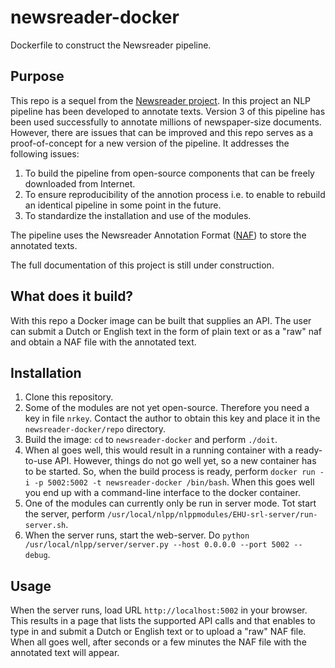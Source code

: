 # newsreader-docker
Dockerfile to construct the Newsreader pipeline.

## Purpose

This repo is a sequel from the
[Newsreader project](http://www.newsreader-project.eu/). In this
project an NLP pipeline has been developed to annotate texts. Version
3 of this pipeline has been used successfully to annotate millions of
newspaper-size documents. However, there are issues that can be
improved and this repo serves as a proof-of-concept for a new version
of the pipeline. It addresses the following issues:

1. To build the pipeline from open-source components that can be
   freely downloaded from Internet.
2. To ensure reproducibility of the annotion process i.e. to enable to
   rebuild an identical pipeline in some point in the future.
3. To standardize the installation and use of the modules.

The pipeline uses the Newsreader Annotation Format
([NAF](https://github.com/newsreader/NAF)) to store the annotated
texts.

The full documentation of this project is still under construction.

## What does it build?

With this repo a Docker image can be built that supplies an API. The
user can submit a Dutch or English text in the form of plain text or
as a "raw" naf and obtain a NAF file with the annotated text.



## Installation

1. Clone this repository.
2. Some of the modules are not yet open-source. Therefore you need a
   key in file `nrkey`. Contact the author to obtain this key and
   place it in the `newsreader-docker/repo` directory.
3. Build the image: `cd` to `newsreader-docker` and perform 
   `./doit`.
4. When al goes well, this would result in a running container with a
   ready-to-use API. However, things do not go well yet, so a new
   container has to be started. So, when the build process is ready,
   perform `docker run -i -p 5002:5002 -t newsreader-docker
   /bin/bash`. When this goes well you end up with a command-line
   interface to the docker container.
5. One of the modules can currently only be run in server mode. Tot start
   the server, perform
   `/usr/local/nlpp/nlppmodules/EHU-srl-server/run-server.sh`.
6. When the server runs, start the web-server.
   Do `python /usr/local/nlpp/server/server.py --host 0.0.0.0 --port 5002 --debug`.

## Usage

When the server runs, load URL `http://localhost:5002` in your
browser. This results in a page that lists the supported API calls and that
enables to type in and submit a Dutch or English text or to upload a "raw"
NAF file. When all goes well, after seconds or a few minutes the NAF
file with the annotated text will appear. 
